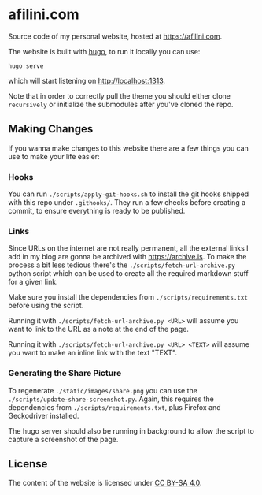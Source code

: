 # afilini.com

Source code of my personal website, hosted at <https://afilini.com>.

The website is built with [hugo](https://gohugo.io/), to run it locally you can use:

```
hugo serve
```

which will start listening on <http://localhost:1313>.

Note that in order to correctly pull the theme you should either clone `recursively` or initialize the submodules after you've cloned the repo.

## Making Changes

If you wanna make changes to this website there are a few things you can use to make your life easier:

### Hooks

You can run `./scripts/apply-git-hooks.sh` to install the git hooks shipped with this repo under `.githooks/`. They run a few checks before creating a commit, to ensure everything is ready to be published.

### Links

Since URLs on the internet are not really permanent, all the external links I add in my blog are gonna be archived with <https://archive.is>. To make the process a bit less tedious there's the `./scripts/fetch-url-archive.py` python
script which can be used to create all the required markdown stuff for a given link.

Make sure you install the dependencies from `./scripts/requirements.txt` before using the script.

Running it with `./scripts/fetch-url-archive.py <URL>` will assume you want to link to the URL as a note at the end of the page.

Running it with `./scripts/fetch-url-archive.py <URL> <TEXT>` will assume you want to make an inline link with the text "TEXT".

### Generating the Share Picture

To regenerate `./static/images/share.png` you can use the `./scripts/update-share-screenshot.py`. Again, this requires the dependencies from `./scripts/requirements.txt`, plus Firefox and Geckodriver installed.

The hugo server should also be running in background to allow the script to capture a screenshot of the page.

## License

The content of the website is licensed under [CC BY-SA 4.0](http://creativecommons.org/licenses/by-sa/4.0/).
